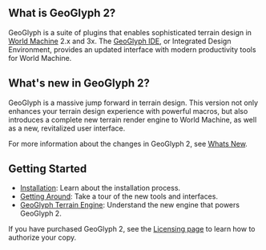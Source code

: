 ## What is GeoGlyph 2?
GeoGlyph is a suite of plugins that enables sophisticated terrain design in [World Machine](http://world-machine.com) 2.x and 3x. The [GeoGlyph IDE](IDE--Introduction-to-the-IDE), or Integrated Design Environment, provides an updated interface with modern productivity tools for World Machine.

## What's new in GeoGlyph 2?
GeoGlyph is a massive jump forward in terrain design. This version not only enhances your terrain design experience with powerful macros, but also introduces a complete new terrain render engine to World Machine, as well as a new, revitalized user interface.

For more information about the changes in GeoGlyph 2, see [Whats New](Getting-Started--Whats-New).

## Getting Started
- [Installation](Getting-Started--Installation): Learn about the installation process.
- [Getting Around](Getting-Started--Getting-Around): Take a tour of the new tools and interfaces.
- [GeoGlyph Terrain Engine](Getting-Started--GeoGlyph-Terrain-Engine): Understand the new engine that powers GeoGlyph 2. 

If you have purchased GeoGlyph 2, see the [Licensing page](Getting-Started--License-Management) to learn how to authorize your copy.